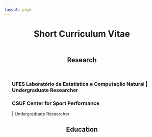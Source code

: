 ```yaml
---
layout: page
---
```



<header><h1>Short Curriculum Vitae</h1></header>

<header><h2>Research</h2></header>

<ul style="list-style: none;">
  <li><h3>UFES Laboratório de Estatística e Computação Natural | Undergraduate Researcher</h3></li>
  <li><h3>CSUF Center for Sport Performance</h3> | Undergraduate Researcher</li>
</ul>


<header><h2>Education</h2></header>
